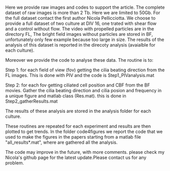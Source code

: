 Here we provide raw images and codes to support the article.
The complete dataset of raw images is more than 2 Tb. Here we are limited to 50Gb. For the full dataset contact the first author Nicola Pellicciotta.
We choose to provide a full dataset of two culture at DIV 16, one trated with shear flow and a control without flow.
The video with propelled particles are in the directory FL,
 The bright field images without particles are stored in BF, unfortunately only few example because too large in size.
The results of the analysis of this dataset is reported in the direcoty analysis (avaialble for each culture).

Moreover we provide the code to analyse these data.
The routine is to:

Step 1: for each field of view (fov) getting the cilia beating direction from the FL images. This is done with PIV and the code is Step1_PIVanalysis.mat

Step 2: for each fov getting ciliated cell position and CBF from the BF movies. Gather the cilia beating direction and cilia posion and frequency in a unique figure and matlab class (Res.mat). this is done in Step2_gatherResults.mat

The results of these analysis are stored in the analysis folder for each culture.

These routines are repeated for each experiment and results are then plotted to get trends. In the folder code4figures we report the code that we used to make the figures in the papers starting from a matlab file "all_results*.mat", where are gathered all the analysis. 

The code may improve in the future, with more comments. please check my Nicola's github page for the latest update.Please contact us for any problem.

